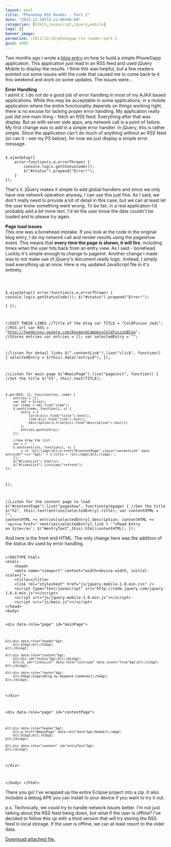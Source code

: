 ```yaml
---
layout: post
title: "PhoneGap RSS Reader - Part 2"
date: "2011-12-19T14:12:00+06:00"
categories: [html5,javascript,jquery,mobile]
tags: []
banner_image: 
permalink: /2011/12/19/phonegap-rss-reader-part-2
guid: 4465
---
```


Two months ago I wrote a <a href="http://www.raymondcamden.com/index.cfm/2011/10/11/PhoneGap-RSS-Reader">blog entry</a> on how to build a simple PhoneGapp application. This application just read in an RSS feed and used jQuery Mobile to display the results. I think this was helpful, but a few readers pointed out some issues with the code that caused me to come back to it this weekend and work on some updates. The issues were...
<!--more-->
<p/>

<b>Error Handling</b><br/>
I admit it. I do <i>not</i> do a good job of error handling in most of my AJAX based applications. While this <i>may</i> be acceptable in some applications, in a mobile application where the entire functionality depends on things working right, there is no excuse for lacking proper error handling. My application really just did one main thing - fetch an RSS feed. Everything after that was display. But as with server side apps, any network call is a point of failure. My first change was to add in a simple error handler. In jQuery, this is rather simple. Since the application can't do much of anything without an RSS feed (or can it - see my PS below), for now we just display a simple error message.

<p/>

<code>
$.ajaxSetup({
	error:function(x,e,errorThrown) {
		console.log(x.getStatusCode());
		$("#status").prepend("Error!");		
	}
});
</code>

<p/>

That's it. jQuery makes it simple to add global handlers and since we only have one network operation anyway, I can use this just fine. As I said, we don't really need to provide a lot of detail in this case, but we can at least let the user know something went wrong. To be fair, in a real application I'd probably add a <i>bit</i> more text. I'd let the user know the data couldn't be loaded and to please try again. 

<p>

<b>Page load issues</b><br/>
This one was a bonehead mistake. If you look at the code in the original blog entry, I do my network call and render results using the pageshow event. This means that <b>every time the page is shown, it will fire</b>, including times when the user hits back from an entry view. As I said - bonehead. Luckily it's simple enough to change to pageinit. Another change I made was to not make use of jQuery's document.ready logic. Instead, I simply load everything up at once. Here is my updated JavaScript file in it's entirety.

<p>

<code>


$.ajaxSetup({
	error:function(x,e,errorThrown) {
		console.log(x.getStatusCode());
		$("#status").prepend("Error!");		
	}
});

//EDIT THESE LINES
//Title of the blog
var TITLE = "ColdFusion Jedi";
//RSS url
var RSS = "http://feedproxy.google.com/RaymondCamdensColdfusionBlog";
//Stores entries
var entries = [];
var selectedEntry = "";

//listen for detail links
$(".contentLink").live("click", function() {
	selectedEntry = $(this).data("entryid");
});

//Listen for main page
$("#mainPage").live("pageinit", function() {
	//Set the title
	$("h1", this).text(TITLE);

	$.get(RSS, {}, function(res, code) {
		entries = [];
		var xml = $(res);
		var items = xml.find("item");
		$.each(items, function(i, v) {
			entry = { 
				title:$(v).find("title").text(), 
				link:$(v).find("link").text(), 
				description:$.trim($(v).find("description").text())
			};
			entries.push(entry);
		});

		//now draw the list
		var s = '';
		$.each(entries, function(i, v) {
			s += '&lt;li&gt;&lt;a href="#contentPage" class="contentLink" data-entryid="'+i+'"&gt;' + v.title + '&lt;/a&gt;&lt;/li&gt;';
		});
		$("#linksList").html(s);
		$("#linksList").listview("refresh");
	});

});

//Listen for the content page to load
$("#contentPage").live("pageshow", function(prepage) {
	//Set the title
	$("h1", this).text(entries[selectedEntry].title);
	var contentHTML = "";
	contentHTML += entries[selectedEntry].description;
	contentHTML += '&lt;p/&gt;&lt;a href="'+entries[selectedEntry].link + '"&gt;Read Entry on Site&lt;/a&gt;';
	$("#entryText",this).html(contentHTML);
});
</code>

<p>

And here is the front end HTML. The only change here was the addition of the status div used by error handling. 

<p>

<code>
&lt;!DOCTYPE html&gt; 
&lt;html&gt; 
    &lt;head&gt; 
    &lt;meta name="viewport" content="width=device-width, initial-scale=1"&gt;    
    &lt;title&gt;&lt;/title&gt; 
    &lt;link rel="stylesheet" href="js/jquery.mobile-1.0.min.css" /&gt;
	&lt;script type="text/javascript" src="http://code.jquery.com/jquery-1.6.4.min.js"&gt;&lt;/script&gt;
	&lt;script src="js/jquery.mobile-1.0.min.js"&gt;&lt;/script&gt;
    &lt;script src="js/main.js"&gt;&lt;/script&gt;
&lt;/head&gt; 
&lt;body&gt; 

&lt;div data-role="page" id="mainPage"&gt;

    &lt;div data-role="header"&gt;
        &lt;h1&gt;&lt;/h1&gt;
    &lt;/div&gt;

    &lt;div data-role="content"&gt;  
		&lt;div id="status"&gt;&lt;/div&gt;  
        &lt;ul id="linksList" data-role="listview" data-inset="true"&gt;&lt;/ul&gt;
    &lt;/div&gt;

    &lt;div data-role="footer"&gt;
        &lt;h4&gt;SimpleBlog by Raymond Camden&lt;/h4&gt;
    &lt;/div&gt;

    
&lt;/div&gt;

&lt;div data-role="page" id="contentPage"&gt;

    &lt;div data-role="header"&gt;
        &lt;a href="#mainPage" data-rel="back"&gt;Home&lt;/a&gt;
        &lt;h1&gt;&lt;/h1&gt;
    &lt;/div&gt;

    &lt;div data-role="content" id="entryText"&gt;
    &lt;/div&gt;
        
&lt;/div&gt;

&lt;/body&gt;
&lt;/html&gt;
</code>

<p>

There you go! I've wrapped up the entire Eclipse project into a zip. It also includes a debug APK you can install to your device if you want to try it out.

<p>

p.s. Technically, we could try to handle network issues better. I'm not just talking about the RSS feed being down, but what if the user is offline? I've decided to follow this up with a third version that will try storing the RSS feed in local storage. If the user is offline, we can at least resort to the older data.<p><a href='/enclosures/RSSDemo.zip'>Download attached file.</a></p>